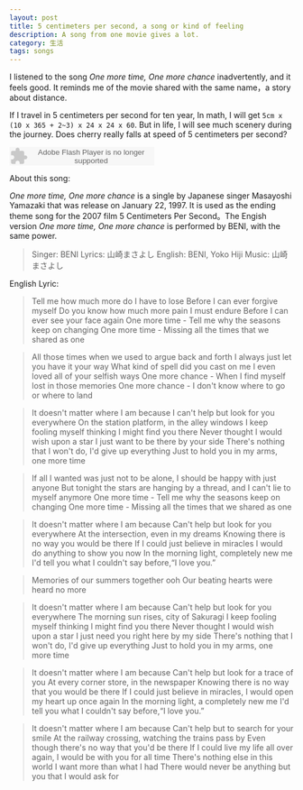 ```yaml
---
layout: post
title: 5 centimeters per second, a song or kind of feeling
description: A song from one movie gives a lot.
category: 生活
tags: songs
---
```


I listened to the song *One more time, One more chance* inadvertently, and it feels good. 
It reminds me of the movie shared with the same name，a story about distance.
<!--more-->

If I travel in 5 centimeters per second for ten year,
In math, I will get `5cm x (10 x 365 + 2~3) x 24 x 24 x 60`.
But in life, I will see much scenery during the journey.
Does cherry really falls at speed of 5 centimeters per second?

<object width="257" height="33" classid="clsid:d27cdb6e-ae6d-11cf-96b8-444553540000" odebase="http://download.macromedia.com/pub/shockwave/cabs/flash/swflash.cab#version=6,0,40,0">
	<param name="wmode" value="transparent" />
	<param name="src" value="http://www.xiami.com/widget/0_1770814259/singlePlayer.swf" />
	<param name="invokeurls" value="false" />
	<embed width="257" height="33" type="application/x-shockwave-flash" src="http://www.xiami.com/widget/0_1770814259/singlePlayer.swf" wmode="transparent" invokeurls="false" />
</object>

About this song:

*One more time, One more chance* is a single by Japanese singer Masayoshi Yamazaki 
that was release on January 22, 1997. It is used as the ending theme song for the 2007 film 
5 Centimeters Per Second。The Engish version *One more time, One more chance* is performed by BENI, with the same power.

 > Singer: BENI
 > Lyrics: 山崎まさよし English: BENI, Yoko Hiji
 > Music: 山崎まさよし

English Lyric:

 > Tell me how much more do I have to lose
Before I can ever forgive myself
Do you know how much more pain I must endure
Before I can ever see your face again
One more time - Tell me why the seasons keep on changing
One more time - Missing all the times that we shared as one

 > All those times when we used to argue back and forth
I always just let you have it your way
What kind of spell did you cast on me
I even loved all of your selfish ways
One more chance - When I find myself lost in those memories
One more chance - I don't know where to go or where to land

 > It doesn't matter where I am because
I can't help but look for you everywhere
On the station platform, in the alley windows
I keep fooling myself thinking I might find you there
Never thought I would wish upon a star
I just want to be there by your side
There's nothing that I won't do, I'd give up everything
Just to hold you in my arms, one more time

 > If all I wanted was just not to be alone,
I should be happy with just anyone
But tonight the stars are hanging by a thread,
and I can't lie to myself anymore
One more time - Tell me why the seasons keep on changing
One more time - Missing all the times that we shared as one

 > It doesn't matter where I am because
Can't help but look for you everywhere
At the intersection, even in my dreams
Knowing there is no way you would be there
If I could just believe in miracles
I would do anything to show you now
In the morning light, completely new me
I'd tell you what I couldn't say before,“I love you.”

 > Memories of our summers together ooh
Our beating hearts were heard no more

 > It doesn't matter where I am because
Can't help but look for you everywhere
The morning sun rises, city of Sakuragi
I keep fooling myself thinking I might find you there
Never thought I would wish upon a star
I just need you right here by my side
There's nothing that I won't do, I'd give up everything
Just to hold you in my arms, one more time

 > It doesn't matter where I am because
Can't help but look for a trace of you
At every corner store, in the newspaper
Knowing there is no way that you would be there
If I could just believe in miracles, I would open my heart up once again
In the morning light, a completely new me
I'd tell you what I couldn't say before,“I love you.”

 > It doesn't matter where I am because
Can't help but to search for your smile
At the railway crossing, watching the trains pass by
Even though there's no way that you'd be there
If I could live my life all over again, I would be with you for all time
There's nothing else in this world I want more than what I had
There would never be anything but you that I would ask for

